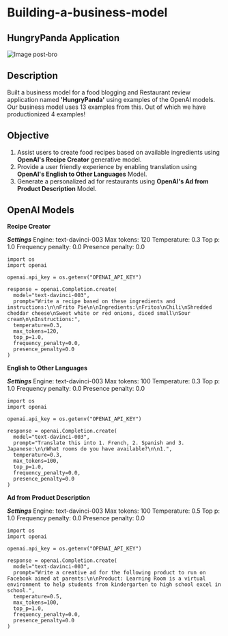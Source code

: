 # Building-a-business-model
## HungryPanda Application

![Image post-bro](https://user-images.githubusercontent.com/46862684/227663520-b29b2e7c-90c1-490f-b5eb-38d68166dcd0.svg)

## Description
Built a business model for a food blogging and Restaurant review application named **'HungryPanda'** using examples of the OpenAI models. Our business model uses 13 examples from this. Out of which we have productionized 4 examples! 

## Objective
1) Assist users to create food recipes based on available ingredients using **OpenAI's Recipe Creator** generative model.
2) Provide a user friendly experience by enabling translation using **OpenAI's English to Other Languages** Model.
3) Generate a personalized ad for restaurants using **OpenAI's Ad from Product Description** Model.

## OpenAI Models

**Recipe Creator**

***Settings***
Engine: text-davinci-003
Max tokens: 120
Temperature: 0.3
Top p: 1.0
Frequency penalty: 0.0
Presence penalty: 0.0

```
import os
import openai

openai.api_key = os.getenv("OPENAI_API_KEY")

response = openai.Completion.create(
  model="text-davinci-003",
  prompt="Write a recipe based on these ingredients and instructions:\n\nFrito Pie\n\nIngredients:\nFritos\nChili\nShredded cheddar cheese\nSweet white or red onions, diced small\nSour cream\n\nInstructions:",
  temperature=0.3,
  max_tokens=120,
  top_p=1.0,
  frequency_penalty=0.0,
  presence_penalty=0.0
)
```
**English to Other Languages**

***Settings***
Engine: text-davinci-003
Max tokens: 100
Temperature: 0.3
Top p: 1.0
Frequency penalty: 0.0
Presence penalty: 0.0

```
import os
import openai

openai.api_key = os.getenv("OPENAI_API_KEY")

response = openai.Completion.create(
  model="text-davinci-003",
  prompt="Translate this into 1. French, 2. Spanish and 3. Japanese:\n\nWhat rooms do you have available?\n\n1.",
  temperature=0.3,
  max_tokens=100,
  top_p=1.0,
  frequency_penalty=0.0,
  presence_penalty=0.0
)
```

**Ad from Product Description**

***Settings***
Engine: text-davinci-003
Max tokens: 100
Temperature: 0.5
Top p: 1.0
Frequency penalty: 0.0
Presence penalty: 0.0

```
import os
import openai

openai.api_key = os.getenv("OPENAI_API_KEY")

response = openai.Completion.create(
  model="text-davinci-003",
  prompt="Write a creative ad for the following product to run on Facebook aimed at parents:\n\nProduct: Learning Room is a virtual environment to help students from kindergarten to high school excel in school.",
  temperature=0.5,
  max_tokens=100,
  top_p=1.0,
  frequency_penalty=0.0,
  presence_penalty=0.0
)
```
